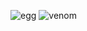 ![egg](https://capsule-render.vercel.app/api?type=egg&color=black&height=210)
![venom](https://capsule-render.vercel.app/api?type=venom&height=200&text=Hello&fontSize=70&color=0:Red,100:6E1D0C&fontColor=white)

